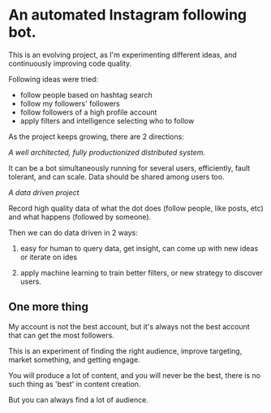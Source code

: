 # An automated Instagram following bot.

This is an evolving project, as I'm experimenting different ideas, and continuously improving code quality.

Following ideas were tried:

- follow people based on hashtag search
- follow my followers' followers
- follow followers of a high profile account
- apply filters and intelligence selecting who to follow

As the project keeps growing, there are 2 directions:

*A well architected, fully productionized distributed system.*

It can be a bot simultaneously running for several users, efficiently, fault tolerant, and can scale. Data should be shared among users too.

*A data driven project*

Record high quality data of what the dot does (follow people, like posts, etc) and what happens (followed by someone).

Then we can do data driven in 2 ways:

1. easy for human to query data, get insight, can come up with new ideas or iterate on ides

2. apply machine learning to train better filters, or new strategy to discover users.


## One more thing

My account is not the best account, but it's always not the best account that can get the most followers.

This is an experiment of finding the right audience, improve targeting, market something, and getting engage.

You will produce a lot of content, and you will never be the best, there is no such thing as 'best' in content creation.

But you can always find a lot of audience.
